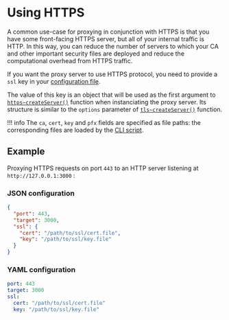 # Using HTTPS
A common use-case for proxying in conjunction with HTTPS is that you have some front-facing HTTPS server, but all of your internal traffic is HTTP. In this way, you can reduce the number of servers to which your CA and other important security files are deployed and reduce the computational overhead from HTTPS traffic.

If you want the proxy server to use HTTPS protocol, you need to provide a `ssl` key in your [configuration file](configuration.md).

The value of this key is an object that will be used as the first argument to [`https~createServer()`](http://nodejs.org/api/https.html#https_https_createserver_options_requestlistener) function when instanciating the proxy server.
Its structure is similar to the `options` parameter of [`tls~createServer()`](http://nodejs.org/api/tls.html#tls_tls_createserver_options_secureconnectionlistener) function.

!!! info
    The `ca`, `cert`, `key` and `pfx` fields are specified as file paths:
    the corresponding files are loaded by the [CLI script](cli.md).

## Example
Proxying HTTPS requests on port `443` to an HTTP server listening at `http://127.0.0.1:3000` :

### JSON configuration

```json
{
  "port": 443,
  "target": 3000,
  "ssl": {
    "cert": "/path/to/ssl/cert.file",
    "key": "/path/to/ssl/key.file"
  }
}
```

### YAML configuration

```yaml
port: 443
target: 3000
ssl:
  cert: "/path/to/ssl/cert.file"
  key: "/path/to/ssl/key.file"
```
